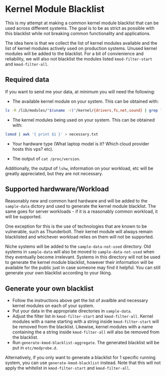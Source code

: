 # Kernel Module Blacklist

This is my attempt at making a common kernel module blacklist that can be used across different systems.
The goal is to be as strict as possible with this blacklist while not breaking common functionality and applications.

The idea here is that we collect the list of kernel modules available and the list of kernel modules actively used on production systems. Unused kernel modules will be added to the blacklist. For a bit of convienience and reliability, we will also not blacklist the modules listed `kmod-filter-start` and `kmod-filter-all`.

## Required data

If you want to send me your data, at minimum you will need the following:

- The available kernel module on your system. This can be obtained with:

```bash
ls -R /lib/modules/"$(uname -r)"/kernel/{drivers,fs,net,sound} | grep "\.ko" | sed 's/.ko.xz//g' > blacklist.txt
```

- The kernel modules being used on your system. This can be obtained with:

```bash
lsmod | awk '{ print $1 }' > necessary.txt
```

- Your hardware type (What laptop model is it? Which cloud provider hosts this vps? etc).

- The output of `cat /proc/version`.

Additionally, the output of `lshw`, information on your workload, etc will be greatly appreciated, but they are not necessary.

## Supported hardwware/Workload

Reasonably new and common hard hardware and will be added to the `sample-data` dictory and used to generate the kernel module blacklist. The same goes for server workloads - if it is a reasonably common workload, it will be supported.

One exception for this is the use of technologies that are known to be vulnerable, such as Thunderbolt. Their kernel module will always remain blacklisted and whichever workload relies on them will not be supported.

Niche systems will be added to the `sample-data-not-used` directory. Old systems in `sample-data` will also be moved to `sample-data-not-used` when they eventually become irrelevant. Systems in this directory will not be used to generate the kernel module blacklist, however their information will be available for the public just in case someone may find it helpful. You can still generate your own blacklist according to your liking.

## Generate your own blacklist

- Follow the instructions above get the list of availble and necessary kernel modules on each of your system.
- Put your data in the appropriate directories in `sample-data`.
- Adjust the filter list in `kmod-filter-start` and `kmod-filter-all`. Kernel modules with a name starting with a string inside `kmod-filter-start` will be removed from the blacklist. Likewise, kernel modules with a name containing the a string inside `kmod-filter-all` will also be removed from the blacklist.
- Run `generate-kmod-blacklist-aggregate`. The generated blacklist will be put in `etc/modprobe.d`.

Alternatively, if you only want to generate a blacklist for 1 specific running system, you can use `generate-kmod-blacklist` instead. Note that this will not apply the whitelist in `kmod-filter-start` and `kmod-filter-all`.
